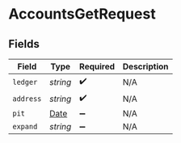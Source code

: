 # AccountsGetRequest


## Fields

| Field                                                                                         | Type                                                                                          | Required                                                                                      | Description                                                                                   |
| --------------------------------------------------------------------------------------------- | --------------------------------------------------------------------------------------------- | --------------------------------------------------------------------------------------------- | --------------------------------------------------------------------------------------------- |
| `ledger`                                                                                      | *string*                                                                                      | :heavy_check_mark:                                                                            | N/A                                                                                           |
| `address`                                                                                     | *string*                                                                                      | :heavy_check_mark:                                                                            | N/A                                                                                           |
| `pit`                                                                                         | [Date](https://developer.mozilla.org/en-US/docs/Web/JavaScript/Reference/Global_Objects/Date) | :heavy_minus_sign:                                                                            | N/A                                                                                           |
| `expand`                                                                                      | *string*                                                                                      | :heavy_minus_sign:                                                                            | N/A                                                                                           |